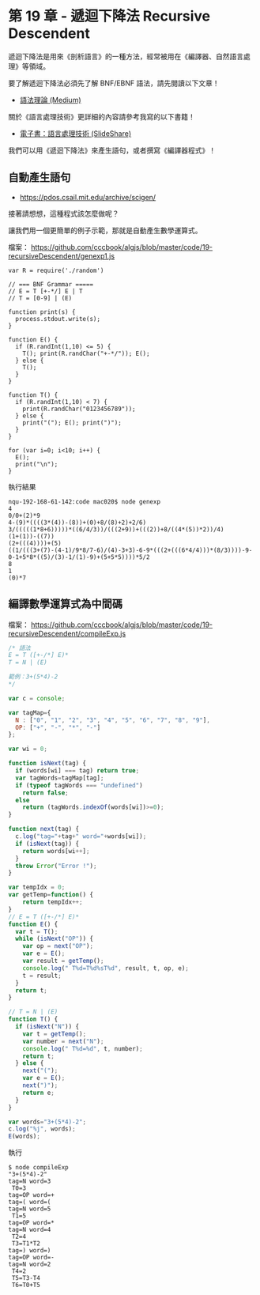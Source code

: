 # 第 19 章 - 遞迴下降法 Recursive Descendent 

遞迴下降法是用來《剖析語言》的一種方法，經常被用在《編譯器、自然語言處理》等領域。

要了解遞迴下降法必須先了解 BNF/EBNF 語法，請先閱讀以下文章！

* [語法理論 (Medium)](https://medium.com/%E4%BA%BA%E5%B7%A5%E6%99%BA%E6%85%A7/%E8%AA%9E%E6%B3%95%E7%90%86%E8%AB%96-23bc87126e6)

關於《語言處理技術》更詳細的內容請參考我寫的以下書籍！

* [電子書：語言處理技術 (SlideShare)](https://www.slideshare.net/ccckmit/ss-15898210)

我們可以用《遞迴下降法》來產生語句，或者撰寫《編譯器程式》！

## 自動產生語句

* <https://pdos.csail.mit.edu/archive/scigen/>

接著請想想，這種程式該怎麼做呢？

讓我們用一個更簡單的例子示範，那就是自動產生數學運算式。

檔案： https://github.com/cccbook/algjs/blob/master/code/19-recursiveDescendent/genexp1.js

```
var R = require('./random')

// === BNF Grammar =====
// E = T [+-*/] E | T
// T = [0-9] | (E)

function print(s) {
  process.stdout.write(s);
}

function E() {
  if (R.randInt(1,10) <= 5) {
    T(); print(R.randChar("+-*/")); E();
  } else {
    T();
  }
}

function T() {
  if (R.randInt(1,10) < 7) {
    print(R.randChar("0123456789"));
  } else {
    print("("); E(); print(")");
  }
}

for (var i=0; i<10; i++) {
  E();
  print("\n");
}
```

執行結果

```
nqu-192-168-61-142:code mac020$ node genexp
4
0/0+(2)*9
4-(9)*((((3*(4))-(8))+(0)+8/(8)+2)+2/6)
3/(((((1*8+6)))))*((6/4/3))/(((2+9))+(((2))+8/((4*(5))*2))/4)
(1+(1))-((7))
(2+(((4))))+(5)
((1/(((3+(7)-(4-1)/9*8/7-6)/(4)-3+3)-6-9*(((2+(((6*4/4)))*(8/3))))-9-0-1+5*8*((5)/(3)-1/(1)-9)+(5+5*5))))*5/2
8
1
(0)*7
```

## 編譯數學運算式為中間碼

檔案： https://github.com/cccbook/algjs/blob/master/code/19-recursiveDescendent/compileExp.js

```js
/* 語法
E = T ([+-/*] E)*
T = N | (E)

範例：3+(5*4)-2
*/

var c = console;

var tagMap={
  N : ["0", "1", "2", "3", "4", "5", "6", "7", "8", "9"],
  OP: ["+", "-", "*", "-"]
};

var wi = 0;

function isNext(tag) {
  if (words[wi] === tag) return true;
  var tagWords=tagMap[tag];
  if (typeof tagWords === "undefined") 
    return false;
  else
    return (tagWords.indexOf(words[wi])>=0);
}

function next(tag) {
  c.log("tag="+tag+" word="+words[wi]);
  if (isNext(tag)) {
    return words[wi++];
  }
  throw Error("Error !");
}

var tempIdx = 0;
var getTemp=function() {
    return tempIdx++;
}
// E = T ([+-/*] E)*
function E() {
  var t = T();
  while (isNext("OP")) {
    var op = next("OP");
    var e = E();
    var result = getTemp();
    console.log(" T%d=T%d%sT%d", result, t, op, e);
    t = result;
  }
  return t;
}

// T = N | (E)
function T() {
  if (isNext("N")) {
    var t = getTemp();
    var number = next("N");
    console.log(" T%d=%d", t, number);
    return t;
  } else {
    next("(");
    var e = E();
    next(")");
    return e;
  }
}

var words="3+(5*4)-2";
c.log("%j", words);
E(words);
```

執行

```
$ node compileExp
"3+(5*4)-2"
tag=N word=3
 T0=3
tag=OP word=+
tag=( word=(
tag=N word=5
 T1=5
tag=OP word=*
tag=N word=4
 T2=4
 T3=T1*T2
tag=) word=)
tag=OP word=-
tag=N word=2
 T4=2
 T5=T3-T4
 T6=T0+T5
```
